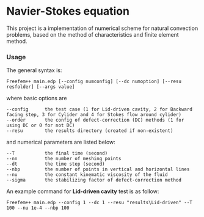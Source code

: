 # Navier-Stokes equation

This project is a implementation of numerical scheme for natural convection problems, based on the method of characteristics and finite element method.

### Usage
The general syntax is:
```
Freefem++ main.edp [--config numconfig] [--dc numoption] [--resu resfolder] [--args value]
```
where basic options are
```
--config      the test case (1 for Lid-driven cavity, 2 for Backward facing step, 3 for Cylider and 4 for Stokes flow around cylider)
--order       the config of defect-correction (DC) methods (1 for using DC or 0 for not DC)
--resu        the results directory (created if non-existent)
```
and numerical parameters are listed below:
```
--T           the final time (second)
--nn          the number of meshing points
--dt          the time step (second)
--nbp         the number of points in vertical and horizontal lines
--nu          the constant kinematic viscosity of the fluid
--sigma       the stabilizing factor of defect-correction method
```
An example command for **Lid-driven cavity** test is as follow:
```
Freefem++ main.edp --config 1 --dc 1 --resu "results\Lid-driven" --T 100 --nu 1e-4 --nbp 100
```

